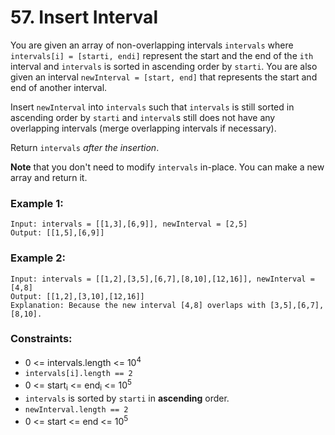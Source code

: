 # 57. Insert Interval

You are given an array of non-overlapping intervals `intervals` where `intervals[i] = [starti, endi]` represent the start and the end of the `ith` interval and `intervals` is sorted in ascending order by `starti`. You are also given an interval `newInterval = [start, end]` that represents the start and end of another interval.

Insert `newInterval` into `intervals` such that `intervals` is still sorted in ascending order by `starti` and `interval`s still does not have any overlapping intervals (merge overlapping intervals if necessary).

Return `intervals` *after the insertion*.

**Note** that you don't need to modify `intervals` in-place. You can make a new array and return it.

### Example 1:

```text
Input: intervals = [[1,3],[6,9]], newInterval = [2,5]
Output: [[1,5],[6,9]]
```

### Example 2:

```text
Input: intervals = [[1,2],[3,5],[6,7],[8,10],[12,16]], newInterval = [4,8]
Output: [[1,2],[3,10],[12,16]]
Explanation: Because the new interval [4,8] overlaps with [3,5],[6,7],[8,10].
```

### Constraints:

- 0 <= intervals.length <= 10<sup>4</sup>
- `intervals[i].length == 2`
- 0 <= start<sub>i</sub> <= end<sub>i</sub> <= 10<sup>5</sup>
- `intervals` is sorted by `starti` in **ascending** order.
- `newInterval.length == 2`
- 0 <= start <= end <= 10<sup>5</sup>
